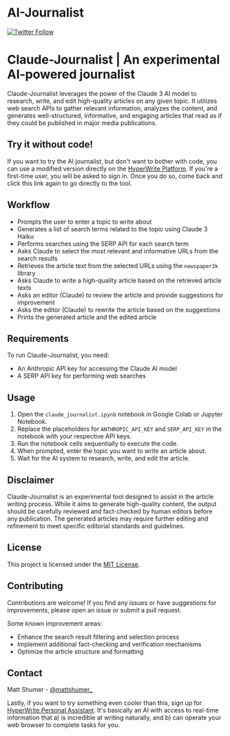 # AI-Journalist
[![Twitter Follow](https://img.shields.io/twitter/follow/mattshumer_?style=social)](https://twitter.com/mattshumer_)

# Claude-Journalist | An experimental AI-powered journalist

Claude-Journalist leverages the power of the Claude 3 AI model to research, write, and edit high-quality articles on any given topic. It utilizes web search APIs to gather relevant information, analyzes the content, and generates well-structured, informative, and engaging articles that read as if they could be published in major media publications.

## Try it without code!
If you want to try the AI journalist, but don't want to bother with code, you can use a modified version directly on the [HyperWrite Platform](https://app.hyperwriteai.com/personalassistant/tool/183607bc-a92d-4d7b-9b7d-358b4758b2c0). If you're a first-time user, you will be asked to sign in. Once you do so, come back and click this link again to go directly to the tool.

## Workflow

- Prompts the user to enter a topic to write about
- Generates a list of search terms related to the topic using Claude 3 Haiku
- Performs searches using the SERP API for each search term
- Asks Claude to select the most relevant and informative URLs from the search results
- Retrieves the article text from the selected URLs using the `newspaper3k` library
- Asks Claude to write a high-quality article based on the retrieved article texts
- Asks an editor (Claude) to review the article and provide suggestions for improvement
- Asks the editor (Claude) to rewrite the article based on the suggestions
- Prints the generated article and the edited article

## Requirements

To run Claude-Journalist, you need:
- An Anthropic API key for accessing the Claude AI model
- A SERP API key for performing web searches

## Usage

1. Open the `claude_journalist.ipynb` notebook in Google Colab or Jupyter Notebook.
2. Replace the placeholders for `ANTHROPIC_API_KEY` and `SERP_API_KEY` in the notebook with your respective API keys.
3. Run the notebook cells sequentially to execute the code.
4. When prompted, enter the topic you want to write an article about.
5. Wait for the AI system to research, write, and edit the article.

## Disclaimer

Claude-Journalist is an experimental tool designed to assist in the article writing process. While it aims to generate high-quality content, the output should be carefully reviewed and fact-checked by human editors before any publication. The generated articles may require further editing and refinement to meet specific editorial standards and guidelines.

## License

This project is licensed under the [MIT License](LICENSE).

## Contributing

Contributions are welcome! If you find any issues or have suggestions for improvements, please open an issue or submit a pull request.

Some known improvement areas:
- Enhance the search result filtering and selection process
- Implement additional fact-checking and verification mechanisms
- Optimize the article structure and formatting

## Contact

Matt Shumer - [@mattshumer_](https://twitter.com/mattshumer_)

Lastly, if you want to try something even cooler than this, sign up for [HyperWrite Personal Assistant](https://app.hyperwriteai.com/personalassistant). It's basically an AI with access to real-time information that a) is incredible at writing naturally, and b) can operate your web browser to complete tasks for you.
